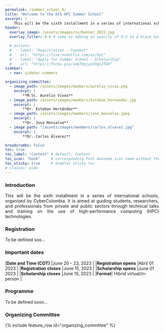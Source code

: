 ```yaml
---
permalink: /summer_school_6/
title: "Welcome to the 6th HPC Summer School"
excerpt: |
    This will be the sixth installment in a series of international schools, organized by Cyber Colombia. 
header:
  overlay_image: /assets/images/ss/banner_2022.jpg
  overlay_filter: 0.0 # same as adding an opacity of 0.5 to a black background

  # actions:
  #  - label: "Registration - Payment"
  #    url: "https://live.eventtia.com/es/hpc"
  #  - label: "Apply for Summer School - Scholarship"
  #    url: "https://forms.gle/sm6TXpjyuSHg12TDA"
sidebar:
  - nav: sidebar-summers

organizing_committee:
  - image_path: /assets/images/members/aurelio_vivas.png
    excerpt: |
        **M.Sc. Aurelio Vivas**
  - image_path: /assets/images/members/esteban_hernandez.jpg
    excerpt: |
        **Dr. Esteban Hernández**
  - image_path: /assets/images/members/jose_monsalve.jpeg
    excerpt: |
        **Dr. Jose Monsalve**
  - image_path: "/assets/images/members/carlos_alvarez.jpg"
    excerpt: |
        **Dr. Carlos Álvarez**

breadcrumbs: false
toc: true
toc_label: "Content" # defautl: Content
toc_icon: "book"     # corresponding Font Awesome icon name without the "fa" prefix
toc_sticky: true     # enables sticky toc
# classes: wide
---
```


### Introduction
<p></p>
<p style="text-align: justify; text-justify: inter-word;">This will be the sixth installment in a series of international schools, organized by CyberColombia. It is aimed at guiding students, researchers, and professionals from private and public sectors through technical talks and training on the use of high-performance computing (HPC) technologies.</p>

### Registration

<p>To be defined soo...</p>

### Important dates
<p></p>

|**Date and Time (COT)** |June 20 - 23, 2023           |
|**Registration opens** |Abril 01 2023                 |
|**Registration closes** |June 15, 2023                |
|**Scholarship opens** |June 01 2023                   |
|**Scholarship closes** |June 15, 2023                 |
|**Format**| Hibrid virtual/in-person                  | 


### Programme
<p></p>
<p>To be defined soon...</p>

### Organizing Committee
<p></p>

{% include feature_row id="organizing_committee" %}
